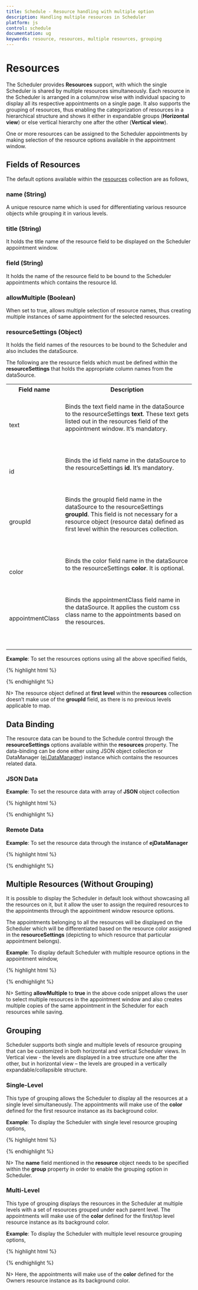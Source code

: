 ```yaml
---
title: Schedule - Resource handling with multiple option
description: Handling multiple resources in Scheduler
platform: js
control: schedule
documentation: ug
keywords: resource, resources, multiple resources, grouping 
---
```

# Resources

The Scheduler provides **Resources** support, with which the single Scheduler is shared by multiple resources simultaneously. Each resource in the Scheduler is arranged in a column/row wise with individual spacing to display all its respective appointments on a single page. It also supports the grouping of resources, thus enabling the categorization of resources in a hierarchical structure and shows it either in expandable groups (**Horizontal** **view**) or else vertical hierarchy one after the other (**Vertical** **view**).

One or more resources can be assigned to the Scheduler appointments by making selection of the resource options available in the appointment window.

## Fields of Resources

The default options available within the [resources](/js/api/ejschedule#members:resources) collection are as follows,

### name (**String**)

A unique resource name which is used for differentiating various resource objects while grouping it in various levels.

### title (**String**)

It holds the title name of the resource field to be displayed on the Scheduler appointment window.

### field (**String**)

It holds the name of the resource field to be bound to the Scheduler appointments which contains the resource Id.

### allowMultiple (**Boolean**)

When set to true, allows multiple selection of resource names, thus creating multiple instances of same appointment for the selected resources.

### resourceSettings (**Object**)

It holds the field names of the resources to be bound to the Scheduler and also includes the dataSource.

The following are the resource fields which must be defined within the **resourceSettings** that holds the appropriate column names from the dataSource.

<table>
<tr>
<th>
Field name<br/><br/></th><th>
Description<br/><br/></th></tr>
<tr>
<td>
text<br/><br/></td><td>
Binds the text field name in the dataSource to the resourceSettings <b>text</b>. These text gets listed out in the resources field of the appointment window. It’s mandatory.<br/><br/><br/><br/></td></tr>
<tr>
<td>
id<br/><br/></td><td>
Binds the id field name in the dataSource to the resourceSettings <b>id</b>. It’s mandatory.<br/><br/><br/><br/></td></tr>
<tr>
<td>
groupId<br/><br/></td><td>
Binds the groupId field name in the dataSource to the resourceSettings <b>groupId</b>. This field is not necessary for a resource object (resource data) defined as first level within the resources collection.<br/><br/><br/><br/></td></tr>
<tr>
<td>
color<br/><br/></td><td>
Binds the color field name in the dataSource to the resourceSettings <b>color</b>. It is optional.<br/><br/><br/><br/></td></tr>
<tr>
<td>
appointmentClass<br/><br/></td><td>
Binds the appointmentClass field name in the dataSource. It applies the custom css class name to the appointments based on the resources.<br/><br/><br/><br/></td></tr>
</table>

**Example**: To set the resources options using all the above specified fields,

{% highlight html %}


<div id="Schedule1"></div>

<script type="text/javascript">

$(function () {

$("#Schedule1").ejSchedule({

width: "100%",

currentDate: new Date(2015, 04, 05),

resources: [{

field: "ownerId", title: "Owner",

resourceSettings: {

dataSource: [

{ OwnerText: "Nancy", id: 1, OwnerColor: "#f8a398" },

{ OwnerText: "Steven", id: 2, OwnerColor: "#56ca95"}],

text: "OwnerText", id: "id", color: "OwnerColor"

}

},

{

field: "roomId", title: "Room(s)",

resourceSettings: {

dataSource: [

// groupId maps the current resources to the previous level of resource object (current groupId maps with previous level id field)

{ text: "Room1", id: 1, groupId: 1, color: "#f8a398" },

{ text: "Room2", id: 2, groupId: 2, color: "#56ca85"},

{ text: "Room3", id: 3, groupId: 2, color: "#56ac88"}],

text: "text", id: "id", color: "color", groupId: "groupId"

}

}],

appointmentSettings: {

dataSource: [{

Id: 100,

Subject: "Research on Sky Miracles",

StartTime: new Date(2015, 04, 05, 9, 00),

EndTime: new Date(2015, 04, 05, 10, 30),

ownerId: 2,

roomId: 3 

}],

resourceFields: "ownerId,roomId"

}

});

});

</script>





{% endhighlight %}

N>	The resource object defined at **first level** within the **resources** collection doesn’t make use of the **groupId** field, as there is no previous levels applicable to map.

## Data Binding

The resource data can be bound to the Schedule control through the **resourceSettings** options available within the **resources** property. The data-binding can be done either using JSON object collection or DataManager ([ej.DataManager](/js/datamanager/overview)) instance which contains the resources related data.

### JSON Data

**Example**: To set the resource data with array of **JSON** object collection

{% highlight html %}


<div id="Schedule1"></div>

<script type="text/javascript">

$(function () {

$("#Schedule1").ejSchedule({

width: "100%",

currentDate: new Date(2015, 04, 05),

resources: [{

field: "ownerId", title: "Owner",

resourceSettings: {

dataSource: [

{ text: "Nancy", id: 1, color: "#f8a398" },

{ text: "Steven", id: 2, color: "#56ca85"}],

text: "text", id: "id", color: "color"

}

}],

appointmentSettings: {

dataSource: [{

Id: 100,

Subject: "Research on Sky Miracles",

StartTime: new Date(2015, 04, 05, 9, 00),

EndTime: new Date(2015, 04, 05, 10, 30),

ownerId: 2

},

{

Id: 101,

Subject: "Research on Clouds",

StartTime: new Date(2015, 04, 07, 7, 00),

EndTime: new Date(2015, 04, 07, 10, 30),

ownerId: 1

}],

resourceFields: "ownerId"

}

});

});

</script>





{% endhighlight %}

### Remote Data

**Example**: To set the resource data through the instance of **ejDataManager**

{% highlight html %}


<div id="Schedule1"></div>

<script type="text/javascript">

$(function () {

var dataManager = ej.DataManager({

// referring data from remote service (url binding)

url: "http://mvc.syncfusion.com/OdataServices/Northwnd.svc"

});

// query to fetch the records from the specified table “Events”

var queryResource = ej.Query().select("CategoryID","CategoryName").from("Categories").take(3);

$("#Schedule1").ejSchedule({

width: "60%", height: "550px",

currentDate: new Date(2015, 04, 05),

resources: [{

field: "ownerId", title: "Owner",

resourceSettings: {

dataSource: dataManager,

text: "CategoryName", id: "CategoryID", query: queryResource

}

}],

appointmentSettings: {

dataSource: [{

Id: 100,

Subject: "Research on Sky Miracles",

StartTime: new Date(2015, 04, 05, 9, 00),

EndTime: new Date(2015, 04, 05, 10, 30),

ownerId: 2

},

{

Id: 101,

Subject: "Research on Clouds",

StartTime: new Date(2015, 04, 07, 7, 00),

EndTime: new Date(2015, 04, 07, 10, 30),

ownerId: 1

}],

resourceFields: "ownerId"

}

});

});

</script>





{% endhighlight %}

## Multiple Resources (Without Grouping)

It is possible to display the Scheduler in default look without showcasing all the resources on it, but it allow the user to assign the required resources to the appointments through the appointment window resource options.

The appointments belonging to all the resources will be displayed on the Scheduler which will be differentiated based on the resource color assigned in the **resourceSettings** (depicting to which resource that particular appointment belongs). 

**Example**: To display default Scheduler with multiple resource options in the appointment window,

{% highlight html %}


<div id="Schedule1"></div>

<script type="text/javascript">

$(function () {

$("#Schedule1").ejSchedule({

width: "100%",

currentDate: new Date(2015, 04, 05),

resources: [{

field: "ownerId", title: "Owner", allowMultiple: true,

resourceSettings: {

dataSource: [

{ text: "Nancy", id: 1, color: "#f8a398" },

{ text: "Steven", id: 2, color: "#56ca85"}],

text: "text", id: "id", color: "color"

}

}],

appointmentSettings: {

dataSource: [{

Id: 100,

Subject: "Research on Sky Miracles",

StartTime: new Date(2015, 04, 05, 9, 00),

EndTime: new Date(2015, 04, 05, 10, 30),

ownerId: 2

},

{

Id: 101,

Subject: "Research on Clouds",

StartTime: new Date(2015, 04, 07, 6, 00),

EndTime: new Date(2015, 04, 07, 9, 30),

ownerId: 1

}],

resourceFields: "ownerId"

}

});

});

</script>





{% endhighlight %}

N>	Setting **allowMultiple** to **true** in the above code snippet allows the user to select multiple resources in the appointment window and also creates multiple copies of the same appointment in the Scheduler for each resources while saving.

## Grouping

Scheduler supports both single and multiple levels of resource grouping that can be customized in both horizontal and vertical Scheduler views. In Vertical view - the levels are displayed in a tree structure one after the other, but in horizontal view – the levels are grouped in a vertically expandable/collapsible structure.

### Single-Level

This type of grouping allows the Scheduler to display all the resources at a single level simultaneously. The appointments will make use of the **color** defined for the first resource instance as its background color. 

**Example**: To display the Scheduler with single level resource grouping options,

{% highlight html %}


<div id="Schedule1"></div>

<script type="text/javascript">

$(function () {

$("#Schedule1").ejSchedule({

width: "100%",

currentDate: new Date(2015, 04, 05),

group: {

resources: [ "Owners" ]

},

resources: [{

field: "ownerId", title: "Owner", name: "Owners",

resourceSettings: {

dataSource: [

{ text: "Nancy", id: 1, color: "#f8a398" },

{ text: "Steven", id: 2, color: "#56ca85"}],

text: "text", id: "id", color: "color"

}

}],

appointmentSettings: {

dataSource: [{

Id: 100,

Subject: "Research on Sky Miracles",

StartTime: new Date(2015, 04, 05, 9, 00),

EndTime: new Date(2015, 04, 05, 10, 30),

ownerId: 2

},

{

Id: 101,

Subject: "Discovery of exo-planets",

StartTime: new Date(2015, 04, 07, 6, 00),

EndTime: new Date(2015, 04, 07, 9, 30),

ownerId: 1

}],

resourceFields: "ownerId"

}

});

});

</script>





{% endhighlight %}

N>	The **name** field mentioned in the **resource** object needs to be specified within the **group** property in order to enable the grouping option in Scheduler.

### Multi-Level

This type of grouping displays the resources in the Scheduler at multiple levels with a set of resources grouped under each parent level. The appointments will make use of the **color** defined for the first/top level resource instance as its background color. 

**Example**: To display the Scheduler with multiple level resource grouping options,

{% highlight html %}


<div id="Schedule1"></div>

<script type="text/javascript">

$(function () {

$("#Schedule1").ejSchedule({

width: "100%",

currentDate: new Date(2015, 04, 05),

group: {

resources: [ "Owners", "Rooms" ]

},

resources: [{

field: "ownerId", title: "Owner", name: "Owners",

resourceSettings: {

dataSource: [

{ OwnerText: "Nancy", id: 1, OwnerColor: "#f8a398" },

{ OwnerText: "Steven", id: 2, OwnerColor: "#56ca95"}],

text: "OwnerText", id: "id", color: "OwnerColor"

}

},

{

field: "roomId", title: "Room(s)", name: "Rooms",

resourceSettings: {

dataSource: [

// groupId maps the current resources to the previous level of resource object (current groupId maps with previous level id field)

{text: "Room1", id: 1, groupId: 1, color: "#f8a398" },

{ text: "Room2", id: 2, groupId: 2, color: "#56ca85" },

{ text: "Room3", id: 3, groupId: 2, color: "#56ac88"}],

text: "text", id: "id", color: "color", groupId: "groupId"

}

}],

appointmentSettings: {

dataSource: [{

Id: 100,

Subject: "Research on Sky Miracles",

StartTime: new Date(2015, 04, 05, 9, 00),

EndTime: new Date(2015, 04, 05, 10, 30),

ownerId: 2,

roomId: 3

}],

resourceFields: "ownerId,roomId"

}

});

});

</script>





{% endhighlight %}

N>	Here, the appointments will make use of the **color** defined for the Owners resource instance as its background color.


